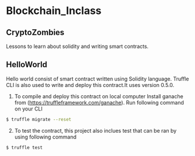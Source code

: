 # Blockchain_Inclass

## CryptoZombies
Lessons to learn about solidity and writing smart contracts.

## HelloWorld
Hello world consist of smart contract written using Solidity language. Truffle CLI is also used to write and deploy this contract.It uses version 0.5.0.
1. To compile and deploy this contract on local computer
  Install ganache from (https://truffleframework.com/ganache).
  Run following command on your CLI
```bash
$ truffle migrate --reset
```
2. To test the contract, this project also inclues test that can be ran by using following command
```bash
$ truffle test
```
